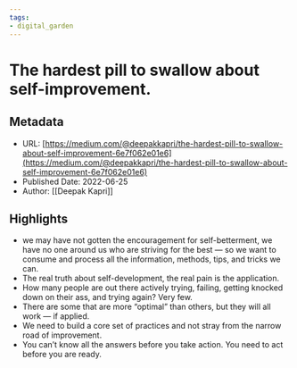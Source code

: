 ```yaml
---
tags: 
- digital_garden
---
```

# The hardest pill to swallow about self-improvement.
## Metadata
* URL: [https://medium.com/@deepakkapri/the-hardest-pill-to-swallow-about-self-improvement-6e7f062e01e6](https://medium.com/@deepakkapri/the-hardest-pill-to-swallow-about-self-improvement-6e7f062e01e6)
* Published Date: 2022-06-25
* Author: [[Deepak Kapri]]

## Highlights
* we may have not gotten the encouragement for self-betterment, we have no one around us who are striving for the best — so we want to consume and process all the information, methods, tips, and tricks we can.
* The real truth about self-development, the real pain is the application.
* How many people are out there actively trying, failing, getting knocked down on their ass, and trying again? Very few.
* There are some that are more “optimal” than others, but they will all work — if applied.
* We need to build a core set of practices and not stray from the narrow road of improvement.
* You can’t know all the answers before you take action. You need to act before you are ready.